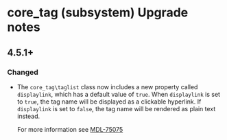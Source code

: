 # core_tag (subsystem) Upgrade notes

## 4.5.1+

### Changed

- The `core_tag\taglist` class now includes a new property called `displaylink`, which has a default value of `true`. When `displaylink` is set to `true`, the tag name will be displayed as a clickable hyperlink. If `displaylink` is set to `false`, the tag name will be rendered as plain text instead.

  For more information see [MDL-75075](https://tracker.moodle.org/browse/MDL-75075)
